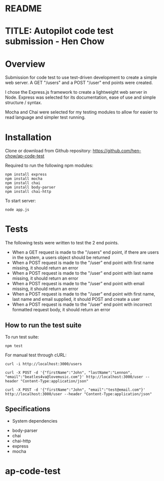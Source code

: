 # README

# TITLE: Autopilot code test submission - Hen Chow

# Overview
Submission for code test to use test-driven development to create a simple web server. A GET "/users" and a POST "/user" end points were created.

I chose the Express.js framework to create a lightweight web server in Node. Express was selected for its documentation, ease of use and simple structure / syntax.

Mocha and Chai were selected for my testing modules to allow for easier to read language and simpler test running.  

# Installation
Clone or download from Github repository: https://github.com/hen-chow/ap-code-test

Required to run the following npm modules:
```
npm install express
npm install mocha
npm install chai
npm install body-parser
npm install chai-http
```

To start server:
```
node app.js
```

# Tests  
The following tests were written to test the 2 end points.
- When a GET request is made to the "/users" end point, if there are users in the system, a users object should be returned
- When a POST request is made to the "/user" end point with first name missing, it should return an error
- When a POST request is made to the "/user" end point with last name missing, it should return an error
- When a POST request is made to the "/user" end point with email missing, it should return an error
- When a POST request is made to the "/user" end point with first name, last name and email supplied, it should POST and create a user
- When a POST request is made to the "/user" end point with incorrect formatted request body, it should return an error

## How to run the test suite
To run test suite:
```
npm test
```

For manual test through cURL:
```
curl -i http://localhost:3000/users

curl -X POST -d '{"firstName":"John", "lastName":"Lennon", "email":"beatles4va@lovemusic.com"}' http://localhost:3000/user --header "Content-Type:application/json"

curl -X POST -d '{"firstName":"John", "email":"test@email.com"}' http://localhost:3000/user --header "Content-Type:application/json"
```

## Specifications
* System dependencies
- body-parser
- chai
- chai-http
- express
- mocha
# ap-code-test
